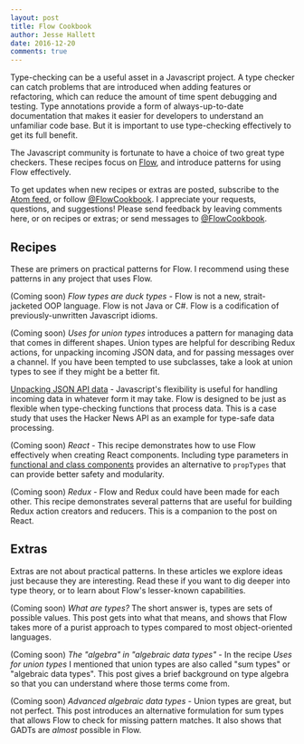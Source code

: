 ```yaml
---
layout: post
title: Flow Cookbook
author: Jesse Hallett
date: 2016-12-20
comments: true
---
```


Type-checking can be a useful asset in a Javascript project.
A type checker can catch problems that are introduced when adding features or
refactoring, which can reduce the amount of time spent debugging and testing.
Type annotations provide a form of always-up-to-date documentation that makes
it easier for developers to understand an unfamiliar code base.
But it is important to use type-checking effectively to get its full benefit.

The Javascript community is fortunate to have a choice of two great type
checkers.
These recipes focus on [Flow][], and introduce patterns for using Flow
effectively.

[Flow]: https://flowtype.org/

<!-- more -->

To get updates when new recipes or extras are posted,
subscribe to the [Atom feed][],
or follow [@FlowCookbook][].
I appreciate your requests, questions, and suggestions!
Please send feedback by leaving comments here, or on recipes or extras;
or send messages to [@FlowCookbook][].

[Atom feed]: http://feeds.feedburner.com/hallettj
[@FlowCookbook]: https://twitter.com/FlowCookbook


## Recipes

These are primers on practical patterns for Flow.
I recommend using these patterns in any project that uses Flow.

(Coming soon) *Flow types are duck types* -
Flow is not a new, strait-jacketed OOP language.
Flow is not Java or C#.
Flow is a codification of previously-unwritten Javascript idioms.

(Coming soon) *Uses for union types*
introduces a pattern for managing data that comes in different shapes.
Union types are helpful for describing Redux actions,
for unpacking incoming JSON data,
and for passing messages over a channel.
If you have been tempted to use subclasses,
take a look at union types to see if they might be a better fit. 

[Unpacking JSON API data][] -
Javascript's flexibility is useful for handling incoming data in whatever form
it may take.
Flow is designed to be just as flexible when type-checking functions that
process data.
This is a case study that uses the Hacker News API as an example for type-safe
data processing.

(Coming soon) *React* -
This recipe demonstrates how to use Flow effectively when creating React
components.
Including type parameters in [functional and class components][] provides an
alternative to `propTypes` that can provide better safety and modularity.

(Coming soon) *Redux* -
Flow and Redux could have been made for each other.
This recipe demonstrates several patterns that are useful for building Redux
action creators and reducers.
This is a companion to the post on React.

[Unpacking JSON API data]: /2016/12/20/flow-cookbook-unpacking-json.html

[functional and class components]: https://facebook.github.io/react/docs/components-and-props.html#functional-and-class-components


## Extras

Extras are not about practical patterns.
In these articles we explore ideas just because they are interesting.
Read these if you want to dig deeper into type theory,
or to learn about Flow's lesser-known capabilities.

(Coming soon) *What are types?*
The short answer is, types are sets of possible values.
This post gets into what that means,
and shows that Flow takes more of a purist approach to types compared to most
object-oriented languages.

(Coming soon) *The "algebra" in "algebraic data types"* -
In the recipe *Uses for union types* I mentioned that union types are also
called "sum types" or "algebraic data types".
This post gives a brief background on type algebra so that you can understand
where those terms come from.

(Coming soon) *Advanced algebraic data types* -
Union types are great, but not perfect.
This post introduces an alternative formulation for sum types that allows Flow
to check for missing pattern matches.
It also shows that GADTs are _almost_ possible in Flow.
